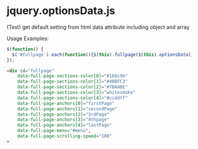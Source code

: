 # jquery.optionsData.js
(Test) get default setting from html data attribute including object and array

Usage Examples:
```javascript
$(function() {
  $('#fullpage').each(function(){$(this).fullpage($(this).optionsData(/fullPage/));});
});
```
```html
<div id="fullpage"
	data-full-page-sections-color[0]="#1bbc9b"
	data-full-page-sections-color[1]="#4BBFC3"
	data-full-page-sections-color[2]="#7BAABE"
	data-full-page-sections-color[3]="whitesmoke"
	data-full-page-sections-color[4]="#ccddff"
	data-full-page-anchors[0]="firstPage"
	data-full-page-anchors[1]="secondPage"
	data-full-page-anchors[2]="3rdPage"
	data-full-page-anchors[3]="4thpage"
	data-full-page-anchors[4]="lastPage"
	data-full-page-menu="#menu",
	data-full-page-scrolling-speed="100"
>
```
